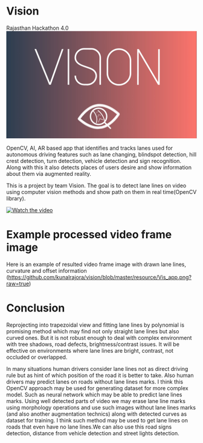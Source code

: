 # Vision
Rajasthan Hackathon 4.0
[![Vision](https://github.com/kunalrajora/vision/blob/master/resource/Vis_logo.jpg?raw=true)](https://github.com/kunalrajora/vision/blob/master/resource/My%20Movie%203.mp4?raw=true)

OpenCV, AI, AR based app that identifies and tracks lanes used for autonomous driving features such as lane changing, blindspot detection, hill crest detection, turn detection, vehicle detection and sign recognition. Along with this it also detects places of users desire and show information about them via augmented reality.


This is a project by team Vision. The goal is to detect lane lines on video using computer vision methods and show path on them in real time(OpenCV library).

[![Watch the video](https://raw.github.com/GabLeRoux/WebMole/master/ressources/WebMole_Youtube_Video.png)](http://youtu.be/vt5fpE0bzSY)


# Example processed video frame image

Here is an example of resulted video frame image with drawn lane lines, curvature and offset information
(https://github.com/kunalrajora/vision/blob/master/resource/Vis_app.png?raw=true)

# Conclusion

Reprojecting into trapezoidal view and fitting lane lines by polynomial is promising method which may find not only straight lane lines but also curved ones. But it is not robust enough to deal with complex environment with tree shadows, road defects, brightness/contrast issues. It will be effective on environments where lane lines are bright, contrast, not occluded or overlapped.

In many situations human drivers consider lane lines not as direct driving rule but as hint of which position of the road it is better to take. Also human drivers may predict lanes on roads without lane lines marks. I think this OpenCV approach may be used for generating dataset for more complex model. Such as neural network which may be able to predict lane lines marks. Using well detected parts of video we may erase lane line marks using morphology operations and use such images without lane lines marks (and also another augmentation technics) along with detected curves as dataset for training. I think such method may be used to get lane lines on roads that even have no lane lines.We can also use this road signs detection, distance from vehicle detection and street lights detection.


